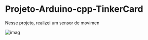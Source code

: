# Projeto-Arduino-cpp-TinkerCard

  Nesse projeto, realizei um sensor de movimen
  
![imag](https://github.com/user-attachments/assets/a318b6ee-bb10-40b8-add4-95fb8471fec1)

